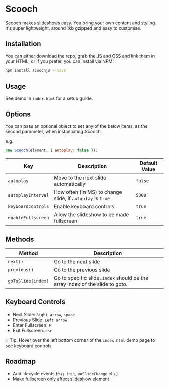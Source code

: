 # Scooch

Scooch makes slideshows easy. You bring your own content and styling. It's super lightweight, around 1kb gzipped and easy to customise.

## Installation

You can either download the repo, grab the JS and CSS and link them in your HTML, or if you prefer, you can install via NPM:

```bash
npm install scoochjs --save
```

## Usage

See demo in `index.html` for a setup guide.

## Options

You can pass an optional object to set any of the below items, as the second parameter, when instantiating Scooch.

e.g.

```javascript
new Scooch(element, { autoplay: false });
```

| Key                | Description                                                | Default Value |
| ------------------ | ---------------------------------------------------------- | ------------- |
| `autoplay`         | Move to the next slide automatically                       | `false`       |
| `autoplayInterval` | How often (in MS) to change slide, if `autoplay` is `true` | `5000`        |
| `keyboardControls` | Enable keyboard controls                                   | `true`        |
| `enableFullscreen` | Allow the slideshow to be made fullscreen                  | `true`        |

## Methods

| Method             | Description                                                                   |
| ------------------ | ----------------------------------------------------------------------------- |
| `next()`           | Go to the next slide                                                          |
| `previous()`       | Go to the previous slide                                                      |
| `goToSlide(index)` | Go to specific slide. `index` should be the array index of the slide to goto. |

## Keyboard Controls

-   Next Slide: `Right arrow`, `space`
-   Previous Slide: `Left arrow`
-   Enter Fullscreen: `F`
-   Exit Fullscreen: `esc`

💡 Tip: Hover over the left bottom corner of the `index.html` demo page to see keyboard controls.

## Roadmap

-   Add lifecycle events (e.g. `init`, `onSlideChange` etc.)
-   Make fullscreen only affect slideshow element
